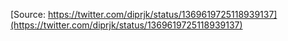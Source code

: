 [Source: https://twitter.com/diprjk/status/1369619725118939137](https://twitter.com/diprjk/status/1369619725118939137)